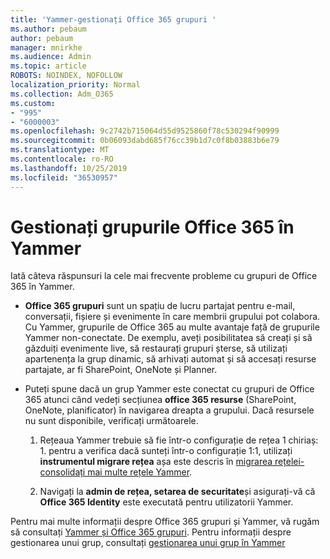 ```yaml
---
title: 'Yammer-gestionați Office 365 grupuri '
ms.author: pebaum
author: pebaum
manager: mnirkhe
ms.audience: Admin
ms.topic: article
ROBOTS: NOINDEX, NOFOLLOW
localization_priority: Normal
ms.collection: Adm_O365
ms.custom:
- "995"
- "6000003"
ms.openlocfilehash: 9c2742b715064d55d9525860f78c530294f90999
ms.sourcegitcommit: 0b06093dabd685f76cc39b1d7c0f8b03883b6e79
ms.translationtype: MT
ms.contentlocale: ro-RO
ms.lasthandoff: 10/25/2019
ms.locfileid: "36530957"
---
```

# <a name="manage-office-365-groups-in-yammer"></a>Gestionați grupurile Office 365 în Yammer

Iată câteva răspunsuri la cele mai frecvente probleme cu grupuri de Office 365 în Yammer.

* **Office 365 grupuri** sunt un spațiu de lucru partajat pentru e-mail, conversații, fișiere și evenimente în care membrii grupului pot colabora. Cu Yammer, grupurile de Office 365 au multe avantaje față de grupurile Yammer non-conectate. De exemplu, aveți posibilitatea să creați și să găzduiți evenimente live, să restaurați grupuri șterse, să utilizați apartenența la grup dinamic, să arhivați automat și să accesați resurse partajate, ar fi SharePoint, OneNote și Planner.

* Puteți spune dacă un grup Yammer este conectat cu grupuri de Office 365 atunci când vedeți secțiunea **office 365 resurse** (SharePoint, OneNote, planificator) în navigarea dreapta a grupului. Dacă resursele nu sunt disponibile, verificați următoarele.

  1. Rețeaua Yammer trebuie să fie într-o configurație de rețea 1 chiriaș: 1. pentru a verifica dacă sunteți într-o configurație 1:1, utilizați **instrumentul migrare rețea** așa este descris în [migrarea rețelei-consolidați mai multe rețele Yammer](https://docs.microsoft.com/yammer/configure-your-yammer-network/consolidate-multiple-yammer-networks).

  2. Navigați la **admin de rețea, setarea de securitate**și asigurați-vă că **Office 365 Identity** este executată pentru utilizatorii Yammer.

Pentru mai multe informații despre Office 365 grupuri și Yammer, vă rugăm să consultați [Yammer și Office 365 grupuri](https://docs.microsoft.com/yammer/manage-yammer-groups/yammer-and-office-365-groups?redirectSourcePath=%252fen-us%252farticle%252fYammer-and-Office-365-Groups-d8c239dc-a48b-47ab-b85e-6b4b8191a869). Pentru informații despre gestionarea unui grup, consultați [gestionarea unui grup în Yammer](https://support.office.com/article/Manage-a-group-in-Yammer-6e05c6d6-5548-4c88-89cd-e6757a514ef2)
